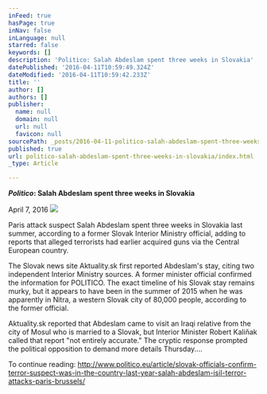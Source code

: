 ```yaml
---
inFeed: true
hasPage: true
inNav: false
inLanguage: null
starred: false
keywords: []
description: 'Politico: Salah Abdeslam spent three weeks in Slovakia'
datePublished: '2016-04-11T10:59:49.324Z'
dateModified: '2016-04-11T10:59:42.233Z'
title: ''
author: []
authors: []
publisher:
  name: null
  domain: null
  url: null
  favicon: null
sourcePath: _posts/2016-04-11-politico-salah-abdeslam-spent-three-weeks-in-slovakia.md
published: true
url: politico-salah-abdeslam-spent-three-weeks-in-slovakia/index.html
_type: Article

---
```

**_Politico_: Salah Abdeslam spent three weeks in Slovakia**

April 7, 2016
![](https://the-grid-user-content.s3-us-west-2.amazonaws.com/c589b845-e354-4171-819a-7b9b138bcf18.jpg)

Paris attack suspect Salah Abdeslam spent three weeks in Slovakia last summer, according to a former Slovak Interior Ministry official, adding to reports that alleged terrorists had earlier acquired guns via the Central European country. 

The Slovak news site Aktuality.sk first reported Abdeslam's stay, citing two independent Interior Ministry sources. A former minister official confirmed the information for POLITICO. The exact timeline of his Slovak stay remains murky, but it appears to have been in the summer of 2015 when he was apparently in Nitra, a western Slovak city of 80,000 people, according to the former official.

Aktuality.sk reported that Abdeslam came to visit an Iraqi relative from the city of Mosul who is married to a Slovak, but Interior Minister Robert Kaliňak called that report "not entirely accurate." The cryptic response prompted the political opposition to demand more details Thursday....

To continue reading: http://www.politico.eu/article/slovak-officials-confirm-terror-suspect-was-in-the-country-last-year-salah-abdeslam-isil-terror-attacks-paris-brussels/